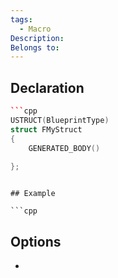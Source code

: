```yaml
---
tags:
  - Macro
Description: 
Belongs to:
---
```


## Declaration

```cpp
```cpp
USTRUCT(BlueprintType)  
struct FMyStruct  
{  
    GENERATED_BODY()  
      
};
```

```

## Example

```cpp
```

## Options
- 